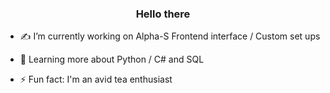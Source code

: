 ### <div align="center">Hello there</div>  
  

- ✍️ I’m currently working on Alpha-S Frontend interface / Custom set ups 
  

- 🌱 Learning more about Python / C# and SQL 
  

- ⚡ Fun fact: I'm an avid tea enthusiast  
  
